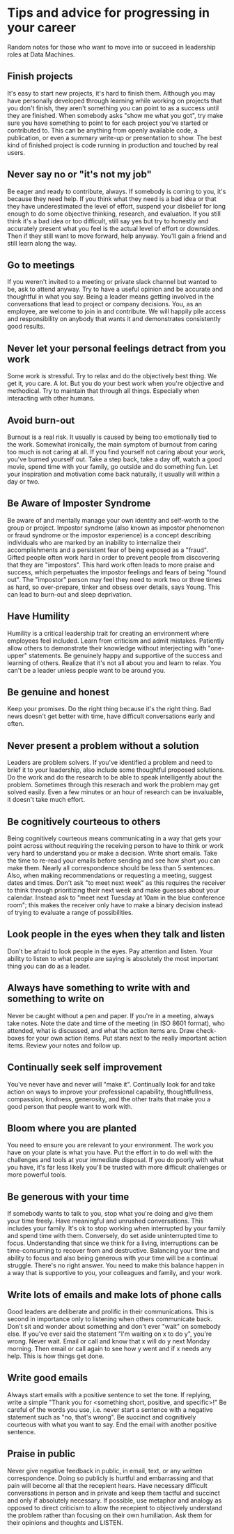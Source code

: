 # Tips and advice for progressing in your career
Random notes for those who want to move into or succeed in leadership roles at Data Machines. 

## Finish projects
It's easy to start new projects, it's hard to finish them. Although you may have personally developed through learning while working on projects that you don't finish, they aren't something you can point to as a success until they are finished. When somebody asks "show me what you got", try make sure you have something to point to for each project you've started or contributed to. This can be anything from openly available code, a publication, or even a summary write-up or presentation to show. The best kind of finished project is code running in production and touched by real users.  

## Never say no or "it's not my job"
Be eager and ready to contribute, always. If somebody is coming to you, it's because they need help. If you think what they need is a bad idea or that they have underestimated the level of effort, suspend your disbelief for long enough to do some objective thinking, research, and evaluation. If you still think it's a bad idea or too difficult, still say yes but try to honestly and accurately present what you feel is the actual level of effort or downsides. Then if they still want to move forward, help anyway. You'll gain a friend and still learn along the way. 

## Go to meetings
If you weren't invited to a meeting or private slack channel but wanted to be, ask to attend anyway. Try to have a useful opinion and be accurate and thoughtful in what you say. Being a leader means getting involved in the conversations that lead to project or company decisions. You, as an employee, are welcome to join in and contribute. We will happily pile access and responsibility on anybody that wants it and demonstrates consistently good results.     

## Never let your personal feelings detract from you work
Some work is stressful. Try to relax and do the objectively best thing. We get it, you care. A lot. But you do your best work when you're objective and methodical. Try to maintain that through all things. Especially when interacting with other humans.  
## Avoid burn-out
Burnout is a real risk. It usually is caused by being too emotionally tied to the work. Somewhat ironically, the main symptom of burnout from caring too much is not caring at all. If you find yourself not caring about your work, you've burned yourself out. Take a step back, take a day off, watch a good movie, spend time with your family, go outside and do something fun. Let your inspiration and motivation come back naturally, it usually will within a day or two.  

## Be Aware of Imposter Syndrome
Be aware of and mentally manage your own identity and self-worth to the group or project. Impostor syndrome (also known as impostor phenomenon or fraud syndrome or the impostor experience) is a concept describing individuals who are marked by an inability to internalize their accomplishments and a persistent fear of being exposed as a "fraud". Gifted people often work hard in order to prevent people from discovering that they are "impostors". This hard work often leads to more praise and success, which perpetuates the impostor feelings and fears of being "found out". The "impostor" person may feel they need to work two or three times as hard, so over-prepare, tinker and obsess over details, says Young. This can lead to burn-out and sleep deprivation.

## Have Humility
Humility is a critical leadership trait for creating an environment where employees feel included. Learn from criticism and admit mistakes. Patiently allow others to demonstrate their knowledge without interjecting with "one-upper" statements. Be genuinely happy and supportive of the success and learning of others. Realize that it's not all about you and learn to relax. You can't be a leader unless people want to be around you.

## Be genuine and honest
Keep your promises. Do the right thing because it's the right thing. Bad news doesn't get better with time, have difficult conversations early and often. 

## Never present a problem without a solution
Leaders are problem solvers. If you've identified a problem and need to brief it to your leadership, also include some thoughtful proposed solutions. Do the work and do the research to be able to speak intelligently about the problem. Sometimes through this reserach and work the problem may get solved easily. Even a few minutes or an hour of research can be invaluable, it doesn't take much effort. 

## Be cognitively courteous to others
Being cognitively courteous means communicating in a way that gets your point across without requiring the receiving person to have to think or work very hard to understand you or make a decision. Write short emails. Take the time to re-read your emails before sending and see how short you can make them. Nearly all correspondence should be less than 5 sentences. Also, when making recommendations or requesting a meeting, suggest dates and times. Don't ask "to meet next week" as this requires the receiver to think through prioritizing their next week and make guesses about your calendar. Instead ask to "meet next Tuesday at 10am in the blue conference room"; this makes the receiver only have to make a binary decision instead of trying to evaluate a range of possibilities. 

## Look people in the eyes when they talk and listen
Don't be afraid to look people in the eyes. Pay attention and listen. Your ability to listen to what people are saying is absolutely the most important thing you can do as a leader. 

## Always have something to write with and something to write on
Never be caught without a pen and paper. If you're in a meeting, always take notes. Note the date and time of the meeting (in ISO 8601 format), who attended, what is discussed, and what the action items are. Draw check-boxes for your own action items. Put stars next to the really important action items. Review your notes and follow up. 

## Continually seek self improvement
You've never have and never will "make it". Continually look for and take action on ways to improve your professional capability, thoughtfullness, compassion, kindness, generosity, and the other traits that make you a good person that people want to work with.

## Bloom where you are planted
You need to ensure you are relevant to your environment. The work you have on your plate is what you have. Put the effort in to do well with the challenges and tools at your immediate disposal. If you do poorly with what you have, it's far less likely you'll be trusted with more difficult challenges or more powerful tools. 

## Be generous with your time
If somebody wants to talk to you, stop what you're doing and give them your time freely. Have meaningful and unrushed conversations. This includes your family. It's ok to stop working when interrupted by your family and spend time with them. Conversely, do set aside uninterrupted time to focus. Understanding that since we think for a living, interruptions can be time-consuming to recover from and destructive. Balancing your time and ability to focus and also being generous with your time will be a continual struggle. There's no right answer. You need to make this balance happen in a way that is supportive to you, your colleagues and family, and your work.

## Write lots of emails and make lots of phone calls
Good leaders are deliberate and prolific in their communications. This is second in importance only to listening when others communicate back. Don't sit and wonder about something and don't ever "wait" on somebody else. If you've ever said the statement "I'm waiting on x to do y", you're wrong. Never wait. Email or call and know that x will do y next Monday morning. Then email or call again to see how y went and if x needs any help. This is how things get done. 

## Write good emails
Always start emails with a positive sentence to set the tone. If replying, write a simple "Thank you for <something short, positive, and specific>!" Be careful of the words you use, i.e. never start a sentence with a negative statement such as "no, that's wrong". Be succinct and cognitively courteous with what you want to say. End the email with another positive sentence. 

## Praise in public
Never give negative feedback in public, in email, text, or any written correspondence. Doing so publicly is hurtful and embarrassing and that pain will become all that the recepient hears. Have necessary difficult conversations in person and in private and keep them tactful and succinct and only if absolutely necessary. If possible, use metaphor and analogy as opposed to direct criticism to allow the recepient to objectively understand the problem rather than focusing on their own humiliation. Ask them for their opinions and thoughts and LISTEN. 









